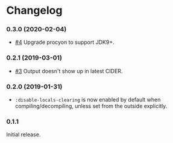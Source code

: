 # Changelog

### 0.3.0 (2020-02-04)

- [#4](https://github.com/clojure-goes-fast/clj-java-decompiler/issues/4)
  Upgrade procyon to support JDK9+.

### 0.2.1 (2019-03-01)

- [#3](https://github.com/clojure-goes-fast/clj-java-decompiler/issues/3) Output
  doesn't show up in latest CIDER.

### 0.2.0 (2019-01-31)

- `:disable-locals-clearing` is now enabled by default when
  compiling/decompiling, unless set from the outside explicitly.

### 0.1.1

Initial release.
